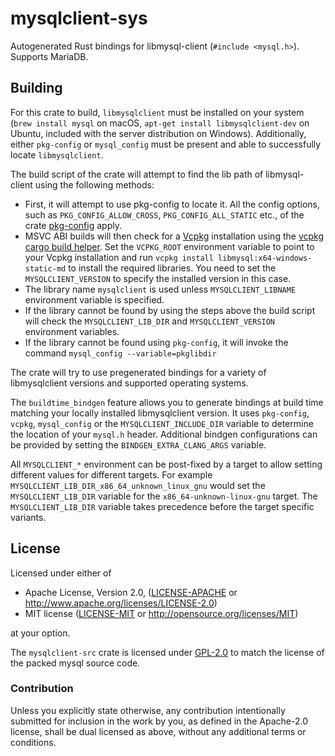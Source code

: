 mysqlclient-sys
======

Autogenerated Rust bindings for libmysql-client (`#include <mysql.h>`). Supports MariaDB.

Building
--------

For this crate to build, `libmysqlclient` must be installed on your system
(`brew install mysql` on macOS, `apt-get install libmysqlclient-dev` on Ubuntu,
included with the server distribution on Windows). Additionally, either
`pkg-config` or `mysql_config` must be present and able to successfully locate
`libmysqlclient`.

The build script of the crate will attempt to find the lib path of
libmysql-client using the following methods:

- First, it will attempt to use pkg-config to locate it. All the config options,
  such as `PKG_CONFIG_ALLOW_CROSS`, `PKG_CONFIG_ALL_STATIC` etc., of the crate
  [pkg-config](https://docs.rs/pkg-config/latest/pkg_config/)
  apply.
- MSVC ABI builds will then check for a [Vcpkg](https://github.com/Microsoft/vcpkg)
  installation using the [vcpkg cargo build helper](https://docs.rs/vcpkg/latest/vcpkg/).
  Set the `VCPKG_ROOT` environment variable to point to your Vcpkg installation and
  run `vcpkg install libmysql:x64-windows-static-md` to install the required libraries.
  You need to set the `MYSQLCLIENT_VERSION` to specify the installed version in this case.
- The library name `mysqlclient` is used unless `MYSQLCLIENT_LIBNAME` environment
  variable is specified.
- If the library cannot be found by using the steps above the build script will 
  check the `MYSQLCLIENT_LIB_DIR` and `MYSQLCLIENT_VERSION` environment variables.
- If the library cannot be found using `pkg-config`, it will invoke the command
  `mysql_config --variable=pkglibdir`

The crate will try to use pregenerated bindings for a variety of libmysqlclient versions and supported operating systems.

The `buildtime_bindgen` feature allows you to generate bindings at build time matching your locally installed libmysqlclient version. It uses `pkg-config`, `vcpkg`, `mysql_config` or the `MYSQLCLIENT_INCLUDE_DIR` variable to determine the location of your `mysql.h` header. 
Additional bindgen configurations can be provided by setting the `BINDGEN_EXTRA_CLANG_ARGS` variable.

All `MYSQLCLIENT_*` environment can be post-fixed by a target to allow setting different values for different targets. For example `MYSQLCLIENT_LIB_DIR_x86_64_unknown_linux_gnu` would set the `MYSQLCLIENT_LIB_DIR` variable for the `x86_64-unknown-linux-gnu` target. The `MYSQLCLIENT_LIB_DIR` variable takes precedence before the target specific variants.

## License

Licensed under either of

 * Apache License, Version 2.0, ([LICENSE-APACHE](LICENSE-APACHE) or
   http://www.apache.org/licenses/LICENSE-2.0)
 * MIT license ([LICENSE-MIT](LICENSE-MIT) or
   http://opensource.org/licenses/MIT)

at your option.

The `mysqlclient-src` crate is licensed under [GPL-2.0](https://www.gnu.org/licenses/old-licenses/gpl-2.0.html)
to match the license of the packed mysql source code.

### Contribution

Unless you explicitly state otherwise, any contribution intentionally submitted
for inclusion in the work by you, as defined in the Apache-2.0 license, shall be
dual licensed as above, without any additional terms or conditions.
